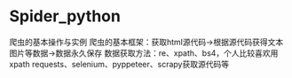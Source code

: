 # Spider_python
爬虫的基本操作与实例
爬虫的基本框架：获取html源代码->根据源代码获得文本图片等数据->数据永久保存
数据获取方法：re、xpath、bs4，个人比较喜欢用xpath
requests、selenium、pyppeteer、scrapy获取源代码等
